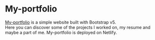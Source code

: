# My-portfolio

[My-portfolio](https://hendrickl.netlify.app/) is a simple website built with Bootstrap v5.<br>
Here you can discover some of the projects I worked on, my resume and maybe a part of me.
My-portfolio is deployed on Netlify.

